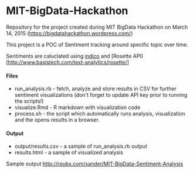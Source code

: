 # MIT-BigData-Hackathon
Repository for the project created during MIT BigData Hackathon on March 14, 2015 (https://bigdatahackathon.wordpress.com/)

This project is a POC of Sentiment tracking around specific topic over time.

Sentiments are caluclated using [indico](http://indico.readme.io/v1.0/docs/sentiment) and [Rosette API)[http://www.basistech.com/text-analytics/rosette/]

#### Files

* run_analysis.rb - fetch, analyze and store results in CSV for further sentiment visualizations (don't forget to update API key prior to running the scripts!)
* visualize.Rmd - R markdown with visualization code
* process.sh - the script which automatically runs analysis, visualization and the opens results in a browser. 

#### Output
* output/results.csv - a sample of run_analysis.rb output
* results.html - a sample of visualized analysis

Sample output http://rpubs.com/xander/MIT-BigData-Sentiment-Analysis

